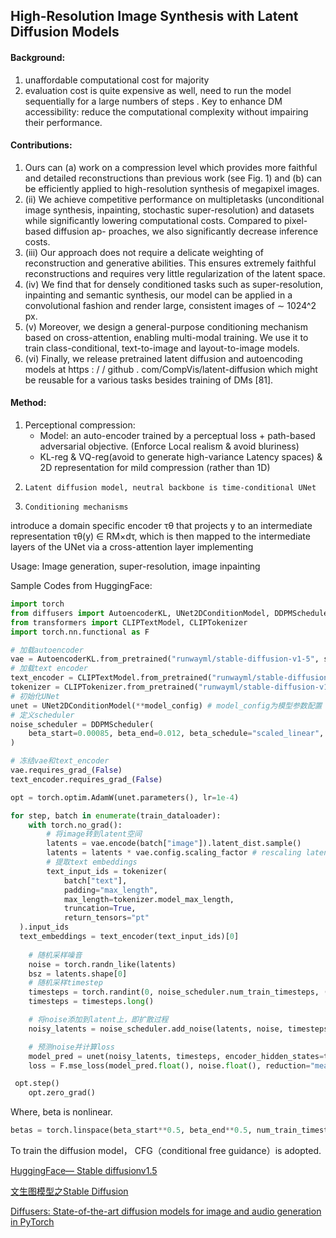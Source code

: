 ## High-Resolution Image Synthesis with Latent Diffusion Models

#### Background:
1. unaffordable computational cost for majority
2.  evaluation cost is quite expensive as well, need to run the model sequentially for a large numbers  of steps .
Key to enhance DM accessibility: reduce the computational complexity without impairing their performance. 

#### Contributions:
1. Ours can (a) work on a compression level which provides more faithful and detailed reconstructions than previous work (see Fig. 1) and (b) can be efficiently applied to high-resolution synthesis of megapixel images.
2.  (ii) We achieve competitive performance on multipletasks (unconditional image synthesis, inpainting, stochastic super-resolution) and datasets while significantly lowering computational costs. Compared to pixel-based diffusion ap- proaches, we also significantly decrease inference costs. 
3. (iii) Our approach does not require a delicate weighting of reconstruction and generative abilities. This ensures extremely faithful reconstructions and requires very little regularization of the latent space. 
4. (iv) We find that for densely conditioned tasks such as super-resolution, inpainting and semantic synthesis, our model can be applied in a convolutional fashion and render large, consistent images of ∼ 1024^2 px.
5.  (v) Moreover, we design a general-purpose conditioning mechanism based on cross-attention, enabling multi-modal training. We use it to train class-conditional, text-to-image and layout-to-image models. 
6. (vi) Finally, we release pretrained latent diffusion and autoencoding models at https : / / github . com/CompVis/latent-diffusion which might be reusable for a various tasks besides training of DMs [81].


#### Method:
1. Perceptional compression:
    *  Model: an auto-encoder trained by a perceptual loss + path-based adversarial objective. (Enforce Local realism & avoid bluriness)
    *  KL-reg &  VQ-reg(avoid to generate high-variance Latency spaces) & 2D representation for mild compression (rather than 1D)
2.     Latent diffusion model, neutral backbone is time-conditional UNet
3.     Conditioning mechanisms

introduce a domain specific encoder τθ that projects y to an intermediate representation τθ(y) ∈ RM×dτ, which is then mapped to the intermediate layers of the UNet via a cross-attention layer implementing



Usage:
Image generation, super-resolution, image inpainting

Sample Codes from HuggingFace:
```python
import torch
from diffusers import AutoencoderKL, UNet2DConditionModel, DDPMScheduler
from transformers import CLIPTextModel, CLIPTokenizer
import torch.nn.functional as F

# 加载autoencoder
vae = AutoencoderKL.from_pretrained("runwayml/stable-diffusion-v1-5", subfolder="vae")
# 加载text encoder
text_encoder = CLIPTextModel.from_pretrained("runwayml/stable-diffusion-v1-5", subfolder="text_encoder")
tokenizer = CLIPTokenizer.from_pretrained("runwayml/stable-diffusion-v1-5", subfolder="tokenizer")
# 初始化UNet
unet = UNet2DConditionModel(**model_config) # model_config为模型参数配置
# 定义scheduler
noise_scheduler = DDPMScheduler(
    beta_start=0.00085, beta_end=0.012, beta_schedule="scaled_linear", num_train_timesteps=1000
)

# 冻结vae和text_encoder
vae.requires_grad_(False)
text_encoder.requires_grad_(False)

opt = torch.optim.AdamW(unet.parameters(), lr=1e-4)

for step, batch in enumerate(train_dataloader):
    with torch.no_grad():
        # 将image转到latent空间
        latents = vae.encode(batch["image"]).latent_dist.sample()
        latents = latents * vae.config.scaling_factor # rescaling latents
        # 提取text embeddings
        text_input_ids = tokenizer(
            batch["text"],
            padding="max_length",
            max_length=tokenizer.model_max_length,
            truncation=True,
            return_tensors="pt"
  ).input_ids
  text_embeddings = text_encoder(text_input_ids)[0]
    
    # 随机采样噪音
    noise = torch.randn_like(latents)
    bsz = latents.shape[0]
    # 随机采样timestep
    timesteps = torch.randint(0, noise_scheduler.num_train_timesteps, (bsz,), device=latents.device)
    timesteps = timesteps.long()

    # 将noise添加到latent上，即扩散过程
    noisy_latents = noise_scheduler.add_noise(latents, noise, timesteps)

    # 预测noise并计算loss
    model_pred = unet(noisy_latents, timesteps, encoder_hidden_states=text_embeddings).sample
    loss = F.mse_loss(model_pred.float(), noise.float(), reduction="mean")

 opt.step()
    opt.zero_grad()
```
Where, beta is nonlinear.

```python
betas = torch.linspace(beta_start**0.5, beta_end**0.5, num_train_timesteps, dtype=torch.float32) ** 2
```

To train the diffusion model， CFG（conditional free guidance）is adopted.



[HuggingFace— Stable diffusionv1.5](https://huggingface.co/runwayml/stable-diffusion-v1-5)

[文生图模型之Stable Diffusion](https://zhuanlan.zhihu.com/p/617134893)

[Diffusers: State-of-the-art diffusion models for image and audio generation in PyTorch](https://github.com/huggingface/diffusers)

